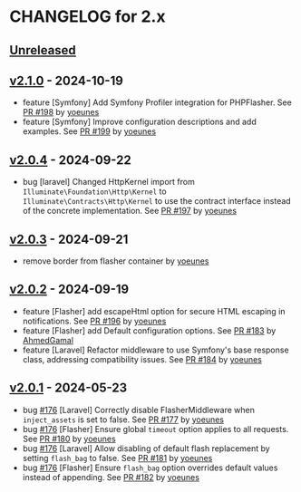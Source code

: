 # CHANGELOG for 2.x

## [Unreleased](https://github.com/php-flasher/php-flasher/compare/v2.1.0...2.x)

## [v2.1.0](https://github.com/php-flasher/php-flasher/compare/v2.0.4...v2.1.0) - 2024-10-19

* feature [Symfony] Add Symfony Profiler integration for PHPFlasher. See [PR #198](https://github.com/php-flasher/php-flasher/pull/198) by [yoeunes](https://github.com/yoeunes)
* feature [Symfony] Improve configuration descriptions and add examples. See [PR #199](https://github.com/php-flasher/php-flasher/pull/199) by [yoeunes](https://github.com/yoeunes)

## [v2.0.4](https://github.com/php-flasher/php-flasher/compare/v2.0.3...v2.0.4) - 2024-09-22

* bug [laravel] Changed HttpKernel import from `Illuminate\Foundation\Http\Kernel` to `Illuminate\Contracts\Http\Kernel` to use the contract interface instead of the concrete implementation. See [PR #197](https://github.com/php-flasher/php-flasher/pull/197) by [yoeunes](https://github.com/yoeunes)

## [v2.0.3](https://github.com/php-flasher/php-flasher/compare/v2.0.2...v2.0.3) - 2024-09-21

* remove border from flasher container by [yoeunes](https://github.com/yoeunes) 

## [v2.0.2](https://github.com/php-flasher/php-flasher/compare/v2.0.1...v2.0.2) - 2024-09-19

* feature [Flasher] add escapeHtml option for secure HTML escaping in notifications. See [PR #196](https://github.com/php-flasher/php-flasher/pull/196) by [yoeunes](https://github.com/yoeunes)
* feature [Flasher] add Default configuration options. See [PR #183](https://github.com/php-flasher/php-flasher/pull/183) by [AhmedGamal](https://github.com/AhmedGamal)
* feature [Laravel] Refactor middleware to use Symfony's base response class, addressing compatibility issues. See [PR #184](https://github.com/php-flasher/php-flasher/pull/184) by [yoeunes](https://github.com/yoeunes)

## [v2.0.1](https://github.com/php-flasher/php-flasher/compare/v2.0.0...v2.0.1) - 2024-05-23

* bug [#176](https://github.com/php-flasher/php-flasher/issues/176) [Laravel] Correctly disable FlasherMiddleware when `inject_assets` is set to false. See [PR #177](https://github.com/php-flasher/php-flasher/pull/177) by [yoeunes](https://github.com/yoeunes)
* bug [#176](https://github.com/php-flasher/php-flasher/issues/176) [Flasher] Ensure global `timeout` option applies to all requests. See [PR #180](https://github.com/php-flasher/php-flasher/pull/180) by [yoeunes](https://github.com/yoeunes)
* bug [#176](https://github.com/php-flasher/php-flasher/issues/176) [Laravel] Allow disabling of default flash replacement by setting `flash_bag` to false. See [PR #181](https://github.com/php-flasher/php-flasher/pull/181) by [yoeunes](https://github.com/yoeunes)
* bug [#176](https://github.com/php-flasher/php-flasher/issues/176) [Flasher] Ensure `flash_bag` option overrides default values instead of appending. See [PR #182](https://github.com/php-flasher/php-flasher/pull/182) by [yoeunes](https://github.com/yoeunes)
